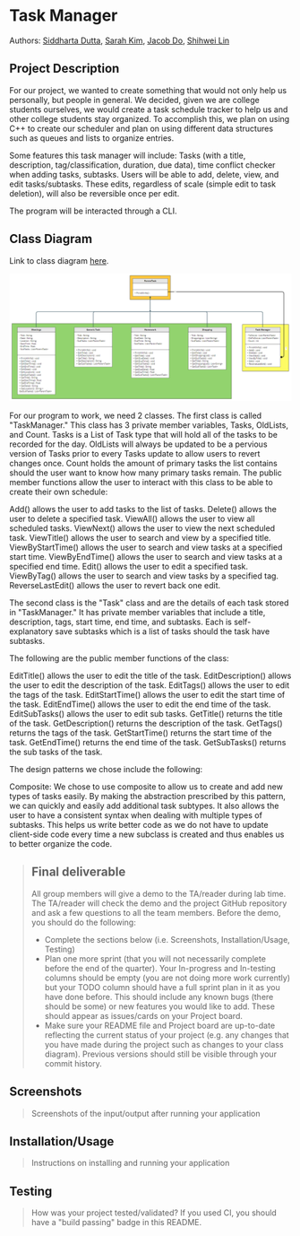  # Task Manager
 Authors: [Siddharta Dutta](https://github.com/SiddhartaDutta), [Sarah Kim](https://github.com/sarahkimmieee), [Jacob Do](https://github.com/jacobcdo), [Shihwei Lin](https://github.com/slin182)

## Project Description
  
For our project, we wanted to create something that would not only help us personally, but people in general. We decided, given we are college students ourselves, we would create a task schedule tracker to help us and other college students stay organized. To accomplish this, we plan on using C++ to create our scheduler and plan on using different data structures such as queues and lists to organize entries.

Some features this task manager will include: Tasks (with a title, description, tag/classification, duration, due data), time conflict checker when adding tasks, subtasks.
Users will be able to add, delete, view, and edit tasks/subtasks. These edits, regardless of scale (simple edit to task deletion), will also be reversible once per edit.

The program will be interacted through a CLI.

## Class Diagram
 Link to class diagram [here](https://app.moqups.com/HLxRWlfaIpcROvGcueaSVdEqONtGUJtv/view/page/aa458c046). 

 ![image of second version of class diagram](./images/decoders.png)

 For our program to work, we need 2 classes. The first class is called "TaskManager." This class has 3 private member variables, Tasks, OldLists, and Count. Tasks is a List of Task type that will hold all of the tasks to be recorded for the day. OldLists will always be updated to be a pervious version of Tasks prior to every Tasks update to allow users to revert changes once. Count holds the amount of primary tasks the list contains should the user want to know how many primary tasks remain. The public member functions allow the user to interact with this class to be able to create their own schedule:

Add() allows the user to add tasks to the list of tasks. Delete() allows the user to delete a specified task. ViewAll() allows the user to view all scheduled tasks.
ViewNext() allows the user to view the next scheduled task.
ViewTitle() allows the user to search and view by a specified title.
ViewByStartTime() allows the user to search and view tasks at a specified start time.
ViewByEndTime() allows the user to search and view tasks at a specified end time.
Edit() allows the user to edit a specified task.
ViewByTag() allows the user to search and view tasks by a specified tag.
ReverseLastEdit() allows the user to revert back one edit.

The second class is the "Task" class and are the details of each task stored in "TaskManager." It has private member variables that include a title, description, tags, start time, end time, and subtasks. Each is self-explanatory save subtasks which is a list of tasks should the task have subtasks.

The following are the public member functions of the class:

EditTitle() allows the user to edit the title of the task. 
EditDescription() allows the user to edit the description of the task.
EditTags() allows the user to edit the tags of the task.
EditStartTime() allows the user to edit the start time of the task.
EditEndTime() allows the user to edit the end time of the task.
EditSubTasks() allows the user to edit sub tasks.
GetTitle() returns the title of the task.
GetDescription() returns the description of the task.
GetTags() returns the tags of the task.
GetStartTime() returns the start time of the task.
GetEndTime() returns the end time of the task.
GetSubTasks() returns the sub tasks of the task.
 
The design patterns we chose include the following:

Composite: We chose to use composite to allow us to create and add new types of tasks easily. By making the abstraction prescribed by this pattern, we can quickly and easily add additional task subtypes. It also allows the user to have a consistent syntax when dealing with multiple types of subtasks. This helps us write better code as we do not have to update client-side code every time a new subclass is created and thus enables us to better organize the code.

 
 > ## Final deliverable
 > All group members will give a demo to the TA/reader during lab time. The TA/reader will check the demo and the project GitHub repository and ask a few questions to all the team members. 
 > Before the demo, you should do the following:
 > * Complete the sections below (i.e. Screenshots, Installation/Usage, Testing)
 > * Plan one more sprint (that you will not necessarily complete before the end of the quarter). Your In-progress and In-testing columns should be empty (you are not doing more work currently) but your TODO column should have a full sprint plan in it as you have done before. This should include any known bugs (there should be some) or new features you would like to add. These should appear as issues/cards on your Project board.
 > * Make sure your README file and Project board are up-to-date reflecting the current status of your project (e.g. any changes that you have made during the project such as changes to your class diagram). Previous versions should still be visible through your commit history. 
 
 ## Screenshots
 > Screenshots of the input/output after running your application
 ## Installation/Usage
 > Instructions on installing and running your application
 ## Testing
 > How was your project tested/validated? If you used CI, you should have a "build passing" badge in this README.
 
